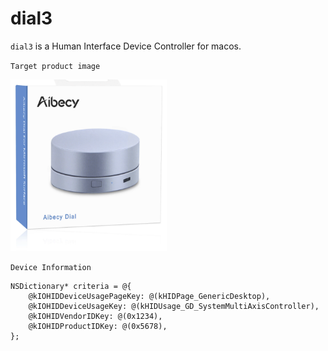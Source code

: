 # dial3
`dial3` is a Human Interface Device Controller for macos.

`Target product image`


<img src="product.png" width="250">

`Device Information`


```
NSDictionary* criteria = @{
    @kIOHIDDeviceUsagePageKey: @(kHIDPage_GenericDesktop),
    @kIOHIDDeviceUsageKey: @(kHIDUsage_GD_SystemMultiAxisController),
    @kIOHIDVendorIDKey: @(0x1234),
    @kIOHIDProductIDKey: @(0x5678),
};
```

